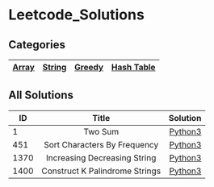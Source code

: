 # Leetcode_Solutions

## Categories
| [Array](https://github.com/devmins-code/Leetcode_Solutions/blob/master/Directory/Array.md) | [String](https://github.com/devmins-code/Leetcode_Solutions/blob/master/Directory/String.md) | [Greedy](https://github.com/devmins-code/Leetcode_Solutions/blob/master/Directory/Greedy.md) | [Hash Table](https://github.com/devmins-code/Leetcode_Solutions/blob/master/Directory/Hash_Table.md)       
| ------------- |:-------------:|:-------------:|:-------------:|


## All Solutions

| ID            | Title        | Solution  | 
| ------------- |:-------------:| -----:|
| 1             |Two Sum       | [Python3](https://github.com/devmins-code/Leetcode_Solutions/blob/master/Array/0001_Two_Sum.py)|
| 451             |Sort Characters By Frequency      | [Python3](https://github.com/devmins-code/Leetcode_Solutions/blob/master/Hash_Table/451_Sort_Characters_By_Frequency.py)|
| 1370             |Increasing Decreasing String | [Python3](https://github.com/devmins-code/Leetcode_Solutions/blob/master/String/1370_Increasing_Decreasing_String.py)|
| 1400             |Construct K Palindrome Strings      | [Python3](https://github.com/devmins-code/Leetcode_Solutions/blob/master/Greedy/1400_Construct_K_Palindrome_Strings.py)|






